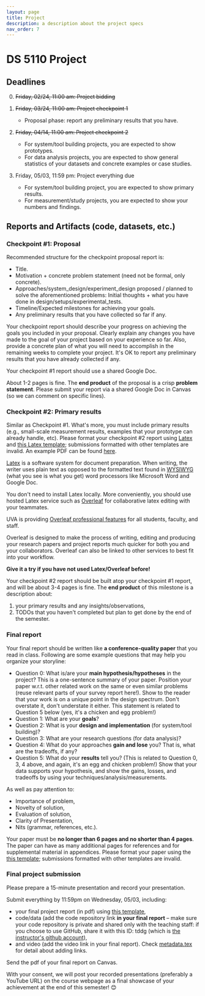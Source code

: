 ```yaml
---
layout: page
title: Project
description: a description about the project specs
nav_order: 7
---
```


# DS 5110 Project

## Deadlines

0. ~~Friday, 02/24, 11:00 am: Project bidding~~


1. ~~Friday, 03/24, 11:00 am: Project checkpoint 1~~

	* Proposal phase: report any preliminary results that you have.

2. ~~Friday, 04/14, 11:00 am: Project checkpoint 2~~

	* For system/tool building projects, you are expected to show prototypes.
	* For data analysis projects, you are expected to show general statistics of your datasets and concrete examples or case studies.


3. Friday, 05/03, 11:59 pm: Project everything due

	* For system/tool building project, you are expected to show primary results.
	* For measurement/study projects, you are expected to show your numbers and findings.



## Reports and Artifacts (code, datasets, etc.)

### Checkpoint #1: Proposal

Recommended structure for the checkpoint proposal report is:

* Title.
* Motivation + concrete problem statement (need not be formal, only concrete).
* Approaches/system_design/experiment_design proposed / planned to solve the aforementioned
problems: Initial thoughts + what you have done in design/setups/experimental_tests.
* Timeline/Expected milestones for achieving your goals.
* Any preliminary results that you have collected so far if any.

Your checkpoint report should describe your progress on achieving the
goals you included in your proposal. Clearly explain any changes you
have made to the goal of your project based on your experience so
far. Also, provide a concrete plan of what you will need to
accomplish in the remaining weeks to complete your project. It's OK
to report any preliminary results that you have already collected if any.

Your checkpoint #1 report should use a shared Google Doc.

About 1-2 pages is fine.
The **end product** of the proposal is a crisp **problem statement**. Please
submit your report via a shared Google Doc in Canvas (so we can comment on
specific lines).



### Checkpoint #2: Primary results

Similar as Checkpoint #1. What's more, you must include primary
results (e.g., small-scale measurement results, examples that your
prototype can already handle, etc). Please format your checkpoint #2
report using
[Latex](https://www.latex-project.org/) and [this Latex
template](https://github.com/tddg/ds5110_latex_template); submissions
formatted with other templates are invalid. 
An example PDF can be found
[here](https://github.com/tddg/ds5110_latex_template/blob/main/paper.pdf).

[Latex](https://www.latex-project.org/) is a software system for
document preparation. When writing, the writer uses plain text as
opposed to the formatted text found in
[WYSIWYG](https://en.wikipedia.org/wiki/WYSIWYG) (what you see is
what you get) word processors like Microsoft Word and Google Doc.

You don't need to install Latex locally.  More conveniently, you
should use hosted Latex service such as
[Overleaf](https://www.overleaf.com/) for collaborative latex editing
with your teammates. 

UVA is providing [Overleaf professional
features](https://www.overleaf.com/edu/virginia) for all students,
faculty, and staff. 

Overleaf is designed to make the process of writing, editing and
producing your research papers and project reports much quicker for
both you and your collaborators. Overleaf can also be linked to other
services to best fit into your workflow.

**Give it a try if you have not used Latex/Overleaf
before!**

Your checkpoint #2 report should be built atop your checkpoint #1
report, and will be about 3-4 pages is fine. 
The **end product** of this milestone is a description about:
1. your primary results and any insights/observations,
2. TODOs that you haven't completed but plan to get done by the end of the semester. 



### Final report

Your final report should be written like **a conference-quality paper**
that you read in class.
Following are some example questions that may help you organize your storyline:

* Question 0: What is/are your **main hypothesis/hypotheses** in the project? This is a one-sentence summary of your paper. Position your paper w.r.t. other related work on the same or even similar problems (reuse relevant parts of your survey report here!). Show to the reader that your work is on a unique point in the design spectrum. Don't overstate it, don't understate it either. This statement is related to Question 5 below (yes, it's a chicken and egg problem!)
* Question 1: What are your **goals**?
* Question 2: What is your **design and implementation** (for system/tool building)?
* Question 3: What are your research questions (for data analysis)?
* Question 4: What do your approaches **gain and lose** you? That is, what are the tradeoffs, if any?
* Question 5: What do your **results** tell you? (This is related to Question 0, 3, 4 above, and again, it's an egg and chicken problem!) Show that your data supports your hypothesis, and show the gains, losses, and tradeoffs by using your techniques/analysis/measurements.

As well as pay attention to:

* Importance of problem,
* Novelty of solution,
* Evaluation of solution,
* Clarity of Presentation,
* Nits (grammar, references, etc.).

Your paper must be **no longer than 6 pages and no shorter than 4 pages**. The paper
can have as many additional pages for references and for supplemental material
in appendices.
Please format your paper using the [this
template](https://github.com/tddg/ds5110_latex_template);
submissions formatted with other templates are invalid.



### Final project submission

Please prepare a 15-minute presentation and record your presentation.

Submit everything by 11:59pm on Wednesday, 05/03, including:

* your final project report (in pdf) using [this template](https://github.com/tddg/ds5110_latex_template),
* code/data (add the code repository link **in your final report** – make sure your code repository is private and shared only with the teaching staff: if you choose to use GitHub, share it with this ID: tddg (which is [the instructor's github account](https://github.com/tddg)),
* and video (add the video link in your final report). Check [metadata.tex](https://github.com/tddg/ds5110_latex_template/blob/main/metadata.tex) for detail about adding links.

Send the pdf of your final report on Canvas.

With your consent, we will post your recorded presentations (preferably a YouTube URL) on the course
webpage as a final showcase of your achievement at the end of this
semester! 😊
